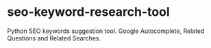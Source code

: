 # seo-keyword-research-tool
Python SEO keywords suggestion tool. Google Autocomplete, Related Questions and Related Searches.
